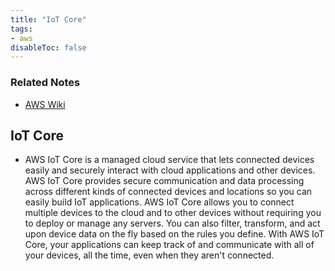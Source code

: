```yaml
---
title: "IoT Core"
tags:
- aws
disableToc: false
---
```


### Related Notes
- [AWS Wiki](/notes/aws/aws-wiki.md)

## **IoT Core**
- AWS IoT Core is a managed cloud service that lets connected devices easily and securely interact with cloud applications and other devices. AWS IoT Core provides secure communication and data processing across different kinds of connected devices and locations so you can easily build IoT applications. AWS IoT Core allows you to connect multiple devices to the cloud and to other devices without requiring you to deploy or manage any servers. You can also filter, transform, and act upon device data on the fly based on the rules you define. With AWS IoT Core, your applications can keep track of and communicate with all of your devices, all the time, even when they aren't connected.
